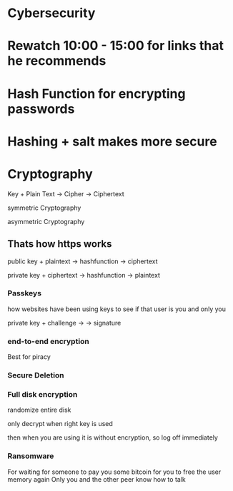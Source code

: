 # Cybersecurity

# Rewatch 10:00 - 15:00 for links that he recommends

# Hash Function for encrypting passwords

# Hashing + salt makes more secure

# Cryptography

Key + Plain Text -> Cipher -> Ciphertext

symmetric Cryptography

asymmetric Cryptography

## Thats how https works

public key + plaintext -> hashfunction -> ciphertext

private key + ciphertext -> hashfunction -> plaintext

### Passkeys

how websites have been using keys to see if that user is you and only you

private key + challenge -> -> signature

### end-to-end encryption

Best for piracy

### Secure Deletion

### Full disk encryption

randomize entire disk

only decrypt when right key is used

then when you are using it is without encryption, so log off immediately

### Ransomware

For waiting for someone to pay you some bitcoin for you to free the user memory again
Only you and the other peer know how to talk
